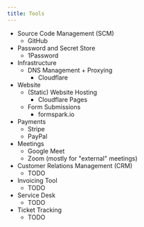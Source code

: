 ```yaml
---
title: Tools
---
```


* Source Code Management (SCM)
    * GitHub
* Password and Secret Store
    * 1Password
* Infrastructure
    * DNS Management + Proxying
        * Cloudflare
* Website
    * (Static) Website Hosting
        * Cloudflare Pages
    * Form Submissions
        * formspark.io
* Payments
    * Stripe
    * PayPal
* Meetings
    * Google Meet
    * Zoom (mostly for "external" meetings)
* Customer Relations Management (CRM)
    * TODO
* Invoicing Tool
    * TODO
* Service Desk
    * TODO
* Ticket Tracking
    * TODO
